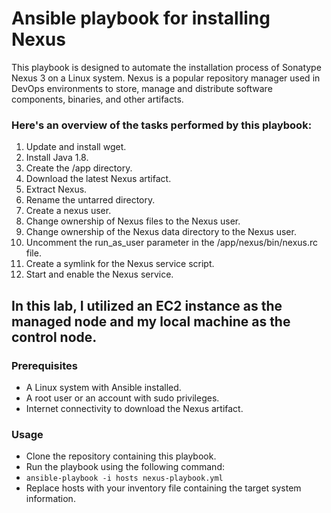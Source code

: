 # Ansible playbook for installing Nexus

This playbook is designed to automate the installation process of Sonatype Nexus 3 on a Linux system.
Nexus is a popular repository manager used in DevOps environments to store, manage and distribute software components, binaries, and other artifacts.

### Here's an overview of the tasks performed by this playbook:

1. Update and install wget.
2. Install Java 1.8.
3. Create the /app directory.
4. Download the latest Nexus artifact.
5. Extract Nexus.
6. Rename the untarred directory.
7. Create a nexus user.
8. Change ownership of Nexus files to the Nexus user.
9. Change ownership of the Nexus data directory to the Nexus user.
10. Uncomment the run_as_user parameter in the /app/nexus/bin/nexus.rc file.
11. Create a symlink for the Nexus service script.
12. Start and enable the Nexus service.


## In this lab, I utilized an EC2 instance as the managed node and my local machine as the control node.

### Prerequisites
  - A Linux system with Ansible installed.
  - A root user or an account with sudo privileges.
  - Internet connectivity to download the Nexus artifact.

### Usage
  - Clone the repository containing this playbook.
  - Run the playbook using the following command:
  - ``` ansible-playbook -i hosts nexus-playbook.yml ```
  - Replace hosts with your inventory file containing the target system information.